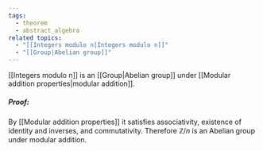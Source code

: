 ```yaml
---
tags:
  - theorem
  - abstract_algebra
related topics:
  - "[[Integers modulo n|Integers modulo n]]"
  - "[[Group|Abelian group]]"
---
```

[[Integers modulo n]] is an [[Group|Abelian group]] under [[Modular addition properties|modular addition]].
##### Proof:
By [[Modular addition properties]] it satisfies associativity, existence of identity and inverses, and commutativity. Therefore $\mathbb{Z}/n$ is an Abelian group under modular addition.